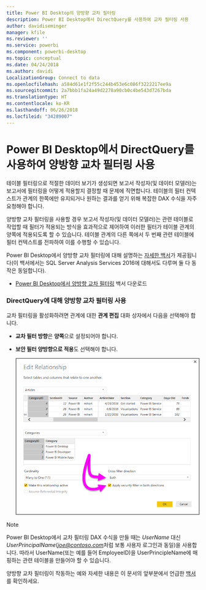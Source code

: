 ```yaml
---
title: Power BI Desktop의 양방향 교차 필터링
description: Power BI Desktop에서 DirectQuery를 사용하여 교차 필터링 사용
author: davidiseminger
manager: kfile
ms.reviewer: ''
ms.service: powerbi
ms.component: powerbi-desktop
ms.topic: conceptual
ms.date: 04/24/2018
ms.author: davidi
LocalizationGroup: Connect to data
ms.openlocfilehash: a584d61e1f2f55c244b453e6c086f3222217ee9a
ms.sourcegitcommit: 2a7bbb1fa24a49d2278a90cb0c4be543d7267bda
ms.translationtype: HT
ms.contentlocale: ko-KR
ms.lasthandoff: 06/26/2018
ms.locfileid: "34289007"
---
```

# <a name="bidirectional-cross-filtering-using-directquery-in-power-bi-desktop"></a>Power BI Desktop에서 DirectQuery를 사용하여 양방향 교차 필터링 사용

테이블 필터링으로 적절한 데이터 보기가 생성되면 보고서 작성자(및 데이터 모델러)는 보고서에 필터링을 어떻게 적용할지 결정할 때 문제에 직면합니다. 테이블의 필터 컨텍스트가 관계의 한쪽에만 유지되거나 원하는 결과를 얻기 위해 복잡한 DAX 수식을 자주 요청해야 합니다.

양방향 교차 필터링을 사용할 경우 보고서 작성자(및 데이터 모델러)는 관련 테이블로 작업할 때 필터가 적용되는 방식을 효과적으로 제어하여 이러한 필터가 테이블 관계의 양쪽에 적용되도록 할 수 있습니다. 테이블 관계의 다른 쪽에서 두 번째 관련 테이블에 필터 컨텍스트를 전파하여 이를 수행할 수 있습니다.

Power BI Desktop에서 양방향 교차 필터링에 대해 설명하는 [자세한 백서](http://download.microsoft.com/download/2/7/8/2782DF95-3E0D-40CD-BFC8-749A2882E109/Bidirectional%20cross-filtering%20in%20Analysis%20Services%202016%20and%20Power%20BI.docx)가 제공됩니다(이 백서에서는 SQL Server Analysis Services 2016에 대해서도 다루며 둘 다 동작은 동일합니다).

* [Power BI Desktop에서 양방향 교차 필터링](http://download.microsoft.com/download/2/7/8/2782DF95-3E0D-40CD-BFC8-749A2882E109/Bidirectional%20cross-filtering%20in%20Analysis%20Services%202016%20and%20Power%20BI.docx) 백서 다운로드

### <a name="enabling-bidirectional-cross-filtering-for-directquery"></a>DirectQuery에 대해 양방향 교차 필터링 사용

교차 필터링을 활성화하려면 관계에 대한 **관계 편집** 대화 상자에서 다음을 선택해야 합니다.

* **교차 필터 방향**은 **양쪽**으로 설정되어야 합니다.
* **보안 필터 양방향으로 적용**도 선택해야 합니다.
  
  ![](media/desktop-bidirectional-filtering/bidirectional-filtering_2.png)

> [!NOTE]
> Power BI Desktop에서 교차 필터링 DAX 수식을 만들 때는 *UserName* 대신 *UserPrincipalName*(*joe@contoso.com*처럼 보통 사용자 로그인과 동일)을 사용합니다. 따라서 UserName(또는 예를 들어 EmployeeID)을 UserPrincipleName에 매핑하는 관련 테이블을 만들어야 할 수 있습니다.
> 
> 

양방향 교차 필터링이 작동하는 예와 자세한 내용은 이 문서의 앞부분에서 언급한 [백서](http://download.microsoft.com/download/2/7/8/2782DF95-3E0D-40CD-BFC8-749A2882E109/Bidirectional%20cross-filtering%20in%20Analysis%20Services%202016%20and%20Power%20BI.docx)를 확인하세요.

